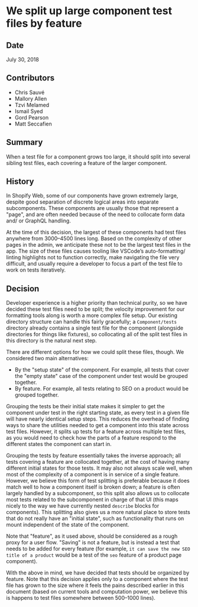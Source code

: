 # We split up large component test files by feature

## Date

July 30, 2018

## Contributors

* Chris Sauvé
* Mallory Allen
* Tzvi Melamed
* Ismail Syed
* Gord Pearson
* Matt Seccafien

## Summary

When a test file for a component grows too large, it should split into several sibling test files, each covering a feature of the larger component.

## History

In Shopify Web, some of our components have grown extremely large, despite good separation of discrete logical areas into separate subcomponents. These components are usually those that represent a "page", and are often needed because of the need to collocate form data and/ or GraphQL handling.

At the time of this decision, the largest of these components had test files anywhere from 3000–4500 lines long. Based on the complexity of other pages in the admin, we anticipate these not to be the largest test files in the app. The size of these files causes tooling like VSCode’s auto-formatting/ linting highlights not to function correctly, make navigating the file very difficult, and usually require a developer to focus a part of the test file to work on tests iteratively.

## Decision

Developer experience is a higher priority than technical purity, so we have decided these test files need to be split; the velocity improvement for our formatting tools along is worth a more complex file setup. Our existing directory structure can handle this fairly gracefully; a `Component/tests` directory already contains a single test file for the component (alongside directories for things like fixtures), so collocating all of the split test files in this directory is the natural next step.

There are different options for how we could split these files, though. We considered two main alternatives:

* By the "setup state" of the component. For example, all tests that cover the "empty state" case of the component under test would be grouped together.
* By feature. For example, all tests relating to SEO on a product would be grouped together.

Grouping the tests be their initial state makes it simpler to get the component under test in the right starting state, as every test in a given file will have nearly identical setup steps. This reduces the overhead of finding ways to share the utilities needed to get a component into this state across test files. However, it splits up tests for a feature across multiple test files, as you would need to check how the parts of a feature respond to the different states the component can start in.

Grouping the tests by feature essentially takes the inverse approach; all tests covering a feature are collocated together, at the cost of having many different initial states for those tests. It may also not always scale well, when most of the complexity of a component is in service of a single feature. However, we believe this form of test splitting is preferable because it does match well to how a component itself is broken down; a feature is often largely handled by a subcomponent, so this split also allows us to collocate most tests related to the subcomponent in charge of that UI (this maps nicely to the way we have currently nested `describe` blocks for components). This splitting also gives us a more natural place to store tests that do not really have an "initial state", such as functionality that runs on mount independent of the state of the component.

Note that "feature", as it used above, should be considered as a rough proxy for a user flow. "Saving" is not a feature, but is instead a test that needs to be added for every feature (for example, `it can save the new SEO title of a product` would be a test of the `seo` feature of a product page component).

With the above in mind, we have decided that tests should be organized by feature. Note that this decision applies only to a component where the test file has grown to the size where it feels the pains described earlier in this document (based on current tools and computation power, we believe this is happens to test files somewhere between 500–1000 lines).
